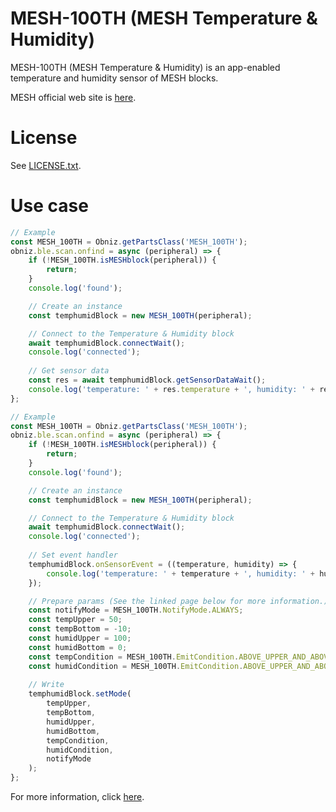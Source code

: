 # MESH-100TH (MESH Temperature & Humidity)
MESH-100TH (MESH Temperature & Humidity) is an app-enabled temperature and humidity sensor of MESH blocks.

MESH official web site is [here](https://meshprj.com/).

# License
See [LICENSE.txt]().

# Use case

```javascript
// Example
const MESH_100TH = Obniz.getPartsClass('MESH_100TH');
obniz.ble.scan.onfind = async (peripheral) => {
    if (!MESH_100TH.isMESHblock(peripheral)) {
        return;
    }
    console.log('found');

    // Create an instance
    const temphumidBlock = new MESH_100TH(peripheral);

    // Connect to the Temperature & Humidity block
    await temphumidBlock.connectWait();
    console.log('connected');
    
    // Get sensor data
    const res = await temphumidBlock.getSensorDataWait();
    console.log('temperature: ' + res.temperature + ', humidity: ' + res.humidity);
};

```

```javascript
// Example
const MESH_100TH = Obniz.getPartsClass('MESH_100TH');
obniz.ble.scan.onfind = async (peripheral) => {
    if (!MESH_100TH.isMESHblock(peripheral)) {
        return;
    }
    console.log('found');

    // Create an instance
    const temphumidBlock = new MESH_100TH(peripheral);

    // Connect to the Temperature & Humidity block
    await temphumidBlock.connectWait();
    console.log('connected');
    
    // Set event handler
    temphumidBlock.onSensorEvent = ((temperature, humidity) => {
        console.log('temperature: ' + temperature + ', humidity: ' + humidity);
    });

    // Prepare params (See the linked page below for more information.)
    const notifyMode = MESH_100TH.NotifyMode.ALWAYS;
    const tempUpper = 50;
    const tempBottom = -10;
    const humidUpper = 100;
    const humidBottom = 0;
    const tempCondition = MESH_100TH.EmitCondition.ABOVE_UPPER_AND_ABOVE_BOTTOM;
    const humidCondition = MESH_100TH.EmitCondition.ABOVE_UPPER_AND_ABOVE_BOTTOM;
    
    // Write
    temphumidBlock.setMode(
        tempUpper,
        tempBottom,
        humidUpper,
        humidBottom,
        tempCondition,
        humidCondition,
        notifyMode
    );
};

```

For more information, click [here](https://developer.meshprj.com/).
